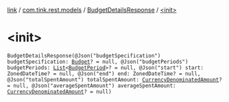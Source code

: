 [link](../../index.md) / [com.tink.rest.models](../index.md) / [BudgetDetailsResponse](index.md) / [&lt;init&gt;](./-init-.md)

# &lt;init&gt;

`BudgetDetailsResponse(@Json("budgetSpecification") budgetSpecification: `[`Budget`](../-budget/index.md)`? = null, @Json("budgetPeriods") budgetPeriods: `[`List`](https://kotlinlang.org/api/latest/jvm/stdlib/kotlin.collections/-list/index.html)`<`[`BudgetPeriod`](../-budget-period/index.md)`>? = null, @Json("start") start: ZonedDateTime? = null, @Json("end") end: ZonedDateTime? = null, @Json("totalSpentAmount") totalSpentAmount: `[`CurrencyDenominatedAmount`](../-currency-denominated-amount/index.md)`? = null, @Json("averageSpentAmount") averageSpentAmount: `[`CurrencyDenominatedAmount`](../-currency-denominated-amount/index.md)`? = null)`
